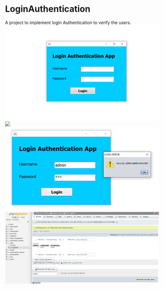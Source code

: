 # LoginAuthentication
A project to implement login Authentication to verify the users.
![](login.png)
![](successfull.JPG)
![](fail.JPG)
![](db.JPG)
